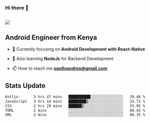 ### Hi there 👋
<h2 align="left"><img src="https://readme-typing-svg.herokuapp.com?color='blue'&lines=I'm+Andrew+Opollo😊;Welcome+to+my+Github😜"> </h2>

## Android Engineer from Kenya


- 🌱 Currently focusing on **Android Development with React-Native**

- 🔭 Also learning **NodeJs** for Backend Development

- 📫 How to reach me **opolloandres@gmail.com**


## Stats Update
<!--START_SECTION:waka-->

```txt
Kotlin       3 hrs 47 mins   ██████████░░░░░░░░░░░░░░░   39.48 %
JavaScript   3 hrs 14 mins   ████████▒░░░░░░░░░░░░░░░░   33.71 %
CSS          2 hrs 29 mins   ██████▒░░░░░░░░░░░░░░░░░░   25.95 %
TOML         2 mins          ░░░░░░░░░░░░░░░░░░░░░░░░░   00.43 %
XML          2 mins          ░░░░░░░░░░░░░░░░░░░░░░░░░   00.35 %
```

<!--END_SECTION:waka-->


